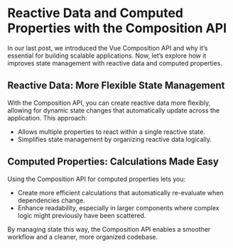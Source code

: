 # Reactive Data and Computed Properties with the Composition API

In our last post, we introduced the Vue Composition API and why it’s essential for building scalable applications. Now, let’s explore how it improves state management with reactive data and computed properties.

## Reactive Data: More Flexible State Management
With the Composition API, you can create reactive data more flexibly, allowing for dynamic state changes that automatically update across the application. This approach:
- Allows multiple properties to react within a single reactive state.
- Simplifies state management by organizing reactive data logically.

## Computed Properties: Calculations Made Easy
Using the Composition API for computed properties lets you:
- Create more efficient calculations that automatically re-evaluate when dependencies change.
- Enhance readability, especially in larger components where complex logic might previously have been scattered.

By managing state this way, the Composition API enables a smoother workflow and a cleaner, more organized codebase.
